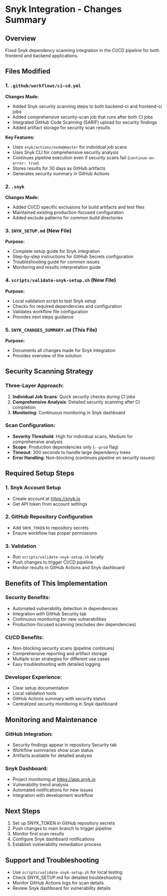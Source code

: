 # Snyk Integration - Changes Summary

## Overview
Fixed Snyk dependency scanning integration in the CI/CD pipeline for both frontend and backend applications.

## Files Modified

### 1. `.github/workflows/ci-cd.yml`
**Changes Made:**
- Added Snyk security scanning steps to both backend-ci and frontend-ci jobs
- Added comprehensive security-scan job that runs after both CI jobs
- Integrated GitHub Code Scanning (SARIF) upload for security findings
- Added artifact storage for security scan results

**Key Features:**
- Uses `snyk/actions/node@master` for individual job scans
- Uses Snyk CLI for comprehensive security analysis
- Continues pipeline execution even if security scans fail (`continue-on-error: true`)
- Stores results for 30 days as GitHub artifacts
- Generates security summary in GitHub Actions

### 2. `.snyk`
**Changes Made:**
- Added CI/CD specific exclusions for build artifacts and test files
- Maintained existing production-focused configuration
- Added exclude patterns for common build directories

### 3. `SNYK_SETUP.md` (New File)
**Purpose:**
- Complete setup guide for Snyk integration
- Step-by-step instructions for GitHub Secrets configuration
- Troubleshooting guide for common issues
- Monitoring and results interpretation guide

### 4. `scripts/validate-snyk-setup.sh` (New File)
**Purpose:**
- Local validation script to test Snyk setup
- Checks for required dependencies and configuration
- Validates workflow file configuration
- Provides next steps guidance

### 5. `SNYK_CHANGES_SUMMARY.md` (This File)
**Purpose:**
- Documents all changes made for Snyk integration
- Provides overview of the solution

## Security Scanning Strategy

### Three-Layer Approach:
1. **Individual Job Scans**: Quick security checks during CI jobs
2. **Comprehensive Analysis**: Detailed security scanning after CI completion
3. **Monitoring**: Continuous monitoring in Snyk dashboard

### Scan Configuration:
- **Severity Threshold**: High for individual scans, Medium for comprehensive analysis
- **Scope**: Production dependencies only (`--prod` flag)
- **Timeout**: 300 seconds to handle large dependency trees
- **Error Handling**: Non-blocking (continues pipeline on security issues)

## Required Setup Steps

### 1. Snyk Account Setup
- Create account at https://snyk.io
- Get API token from account settings

### 2. GitHub Repository Configuration
- Add `SNYK_TOKEN` to repository secrets
- Ensure workflow has proper permissions

### 3. Validation
- Run `scripts/validate-snyk-setup.sh` locally
- Push changes to trigger CI/CD pipeline
- Monitor results in GitHub Actions and Snyk dashboard

## Benefits of This Implementation

### Security Benefits:
- Automated vulnerability detection in dependencies
- Integration with GitHub Security tab
- Continuous monitoring for new vulnerabilities
- Production-focused scanning (excludes dev dependencies)

### CI/CD Benefits:
- Non-blocking security scans (pipeline continues)
- Comprehensive reporting and artifact storage
- Multiple scan strategies for different use cases
- Easy troubleshooting with detailed logging

### Developer Experience:
- Clear setup documentation
- Local validation tools
- GitHub Actions summary with security status
- Centralized security monitoring in Snyk dashboard

## Monitoring and Maintenance

### GitHub Integration:
- Security findings appear in repository Security tab
- Workflow summaries show scan status
- Artifacts available for detailed analysis

### Snyk Dashboard:
- Project monitoring at https://app.snyk.io
- Vulnerability trend analysis
- Automated notifications for new issues
- Integration with development workflow

## Next Steps
1. Set up SNYK_TOKEN in GitHub repository secrets
2. Push changes to main branch to trigger pipeline
3. Monitor first scan results
4. Configure Snyk dashboard notifications
5. Establish vulnerability remediation process

## Support and Troubleshooting
- Use `scripts/validate-snyk-setup.sh` for local testing
- Check SNYK_SETUP.md for detailed troubleshooting
- Monitor GitHub Actions logs for scan details
- Review Snyk dashboard for vulnerability details
